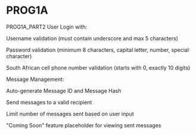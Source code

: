 # PROG1A
PROG1A_PART2
User Login with:

Username validation (must contain underscore and max 5 characters)

Password validation (minimum 8 characters, capital letter, number, special character)

South African cell phone number validation (starts with 0, exactly 10 digits)

Message Management:

Auto-generate Message ID and Message Hash

Send messages to a valid recipient

Limit number of messages sent based on user input

"Coming Soon" feature placeholder for viewing sent messages

